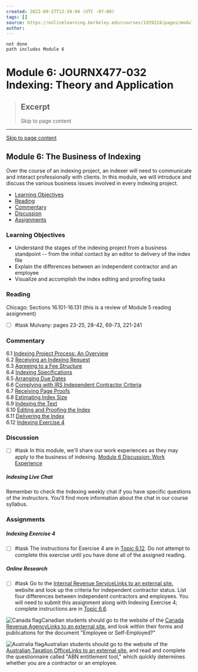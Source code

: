 ```yaml
---
created: 2022-09-27T12:59:04 (UTC -07:00)
tags: []
source: https://onlinelearning.berkeley.edu/courses/1939224/pages/module-6?module_item_id=89811909
author: 
---
```


```tasks
not done
path includes Module 6
```

# Module 6: JOURNX477-032 Indexing: Theory and Application

> ## Excerpt
> Skip to page content

---
[Skip to page content](https://onlinelearning.berkeley.edu/courses/1939224/pages/module-6?module_item_id=89811909#pagecontent)

## Module 6: The Business of Indexing

Over the course of an indexing project, an indexer will need to communicate and interact professionally with clients. In this module, we will introduce and discuss the various business issues involved in every indexing project.

-   [Learning Objectives](https://onlinelearning.berkeley.edu/courses/1939224/pages/module-6?module_item_id=89811909#S1)
-   [Reading](https://onlinelearning.berkeley.edu/courses/1939224/pages/module-6?module_item_id=89811909#S2)
-   [Commentary](https://onlinelearning.berkeley.edu/courses/1939224/pages/module-6?module_item_id=89811909#S3)
-   [Discussion](https://onlinelearning.berkeley.edu/courses/1939224/pages/module-6?module_item_id=89811909#S4)
-   [Assignments](https://onlinelearning.berkeley.edu/courses/1939224/pages/module-6?module_item_id=89811909#S5)

### Learning Objectives

-   Understand the stages of the indexing project from a business standpoint -- from the initial contact by an editor to delivery of the index file
-   Explain the differences between an independent contractor and an employee
-   Visualize and accomplish the index editing and proofing tasks

### Reading

Chicago: Sections 16.101-16.131 (this is a review of Module 5 reading assignment)

- [ ] #task Mulvany: pages 23-25, 28-42, 69-73, 221-241

### Commentary

6.1 [Indexing Project Process: An Overview](https://onlinelearning.berkeley.edu/courses/1939224/pages/6-dot-1-indexing-project-process-an-overview "6.1 Indexing Project Process: An Overview")  
6.2 [Receiving an Indexing Request](https://onlinelearning.berkeley.edu/courses/1939224/pages/6-dot-2-receiving-the-indexing-request "6.2 Receiving The Indexing Request")  
6.3 [Agreeing to a Fee Structure](https://onlinelearning.berkeley.edu/courses/1939224/pages/6-dot-3-agreeing-to-a-fee-structure "6.3 Agreeing To A Fee Structure")  
6.4 [Indexing Specifications](https://onlinelearning.berkeley.edu/courses/1939224/pages/6-dot-4-indexing-specifications "6.4 Indexing Specifications")  
6.5 [Arranging Due Dates](https://onlinelearning.berkeley.edu/courses/1939224/pages/6-dot-5-arranging-due-dates "6.5 Arranging Due Dates")  
6.6 [Complying with IRS Independent Contractor Criteria](https://onlinelearning.berkeley.edu/courses/1939224/pages/6-dot-6-complying-with-irs-independent-contractor-criteria "6.6 Complying With Irs Independent Contractor Criteria")  
6.7 [Receiving Page Proofs](https://onlinelearning.berkeley.edu/courses/1939224/pages/6-dot-7-receiving-page-proofs "6.7 Receiving Page Proofs")  
6.8 [Estimating Index Size](https://onlinelearning.berkeley.edu/courses/1939224/pages/6-dot-8-estimating-index-size "6.8 Estimating Index Size")  
6.9 [Indexing the Text](https://onlinelearning.berkeley.edu/courses/1939224/pages/6-dot-9-indexing-the-text "6.9 Indexing The Text")  
6.10 [Editing and Proofing the Index](https://onlinelearning.berkeley.edu/courses/1939224/pages/6-dot-10-editing-and-proofing-the-index "6.10 Editing And Proofing The Index")  
6.11 [Delivering the Index](https://onlinelearning.berkeley.edu/courses/1939224/pages/6-dot-11-delivering-the-index "6.11 Delivering The Index")  
6.12 [Indexing Exercise 4](https://onlinelearning.berkeley.edu/courses/1939224/pages/6-dot-12-indexing-exercise-4 "6.12 Indexing Exercise 4")

### Discussion

 - [ ] #task In this module, we'll share our work experiences as they may apply to the business of indexing. [Module 6 Discussion: Work Experience](https://onlinelearning.berkeley.edu/courses/1939224/discussion_topics/10736078 "Module 6 Discussion: Work Experience")

##### **Indexing Live Chat**

Remember to check the Indexing weekly chat if you have specific questions of the instructors. You'll find more information about the chat in our course syllabus.

### Assignments

##### **Indexing Exercise 4**

- [ ] #task The instructions for Exercise 4 are in [Topic 6.12](https://onlinelearning.berkeley.edu/courses/1939224/pages/6-dot-12-indexing-exercise-4 "6.12 Indexing Exercise 4"). Do not attempt to complete this exercise until you have done all of the assigned reading.

##### **Online Research**

- [ ] #task Go to the [Internal Revenue ServiceLinks to an external site.](http://www.irs.gov/) website and look up the criteria for independent contractor status. List four differences between independent contractors and employees. You will need to submit this assignment along with Indexing Exercise 4; complete instructions are in [Topic 6.6](https://onlinelearning.berkeley.edu/courses/1939224/pages/6-dot-6-complying-with-irs-independent-contractor-criteria "6.6 Complying With Irs Independent Contractor Criteria").

![Canada flag](https://onlinelearning.berkeley.edu/courses/1939224/files/233565969/preview)Canadian students should go to the website of the [Canada Revenue AgencyLinks to an external site.](http://www.cra.gc.ca/) and look within their forms and publications for the document "Employee or Self-Employed?"

![Australia flag](https://onlinelearning.berkeley.edu/courses/1939224/files/233565761/preview)Australian students should go to the website of the [Australian Taxation OfficeLinks to an external site.](http://www.ato.gov.au/) and read and complete the questionnaire called "ABN entitlement tool," which quickly determines whether you are a contractor or an employee.
